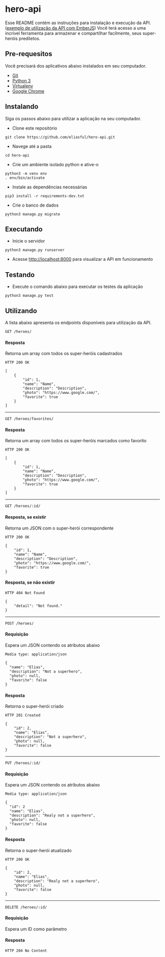 # hero-api

Esse README contém as instruções para instalação e execução da API.
([exemplo de utilização da API com EmberJS](https://github.com/eliasful/hero))
Você terá acesso a uma incrível ferramenta para armazenar e compartilhar facilmente, seus super-heróis prediletos.

## Pre-requesitos

Você precisará dos aplicativos abaixo instalados em seu computador.

* [Git](https://git-scm.com/)
* [Python 3](https://www.python.org/)
* [Virtualenv](https://virtualenv.pypa.io/)
* [Google Chrome](https://google.com/chrome/)

## Instalando

Siga os passos abaixo para utilizar a aplicação na seu computador.

* Clone este repositório
~~~~
git clone https://github.com/eliasful/hero-api.git
~~~~
* Navege até a pasta
~~~~
cd hero-api
~~~~
* Crie um ambiente isolado python e ative-o
~~~~
python3 -m venv env
. env/bin/activate
~~~~
* Instale as dependências necessárias
~~~~
pip3 install -r requirements-dev.txt
~~~~
* Crie o banco de dados
~~~~
python3 manage.py migrate
~~~~

## Executando

* Inicie o servidor
~~~~
python3 manage.py runserver
~~~~
* Acesse [http://localhost:8000](http://localhost:8000) para visualizar a API em funcionamento

## Testando

* Execute o comando abaixo para executar os testes da aplicação
~~~~
python3 manage.py test
~~~~

## Utilizando

A lista abaixo apresenta os endpoints disponíveis para utilização da API.

~~~~
GET /heroes/
~~~~

#### Resposta

Retorna um array com todos os super-heróis cadastrados

~~~~
HTTP 200 OK

[
    {
        "id": 1,
        "name": "Name",
        "description": "Description",
        "photo": "https://www.google.com/",
        "favorite": true
    }
]
~~~~
---
~~~~
GET /heroes/favorites/
~~~~

#### Resposta

Retorna um array com todos os super-heróis marcados como favorito

~~~~
HTTP 200 OK

[
    {
        "id": 1,
        "name": "Name",
        "description": "Description",
        "photo": "https://www.google.com/",
        "favorite": true
    }
]
~~~~
---
~~~~
GET /heroes/:id/
~~~~

#### Resposta, se existir

Retorna um JSON com o super-herói correspondente

~~~~
HTTP 200 OK

{
    "id": 1,
    "name": "Name",
    "description": "Description",
    "photo": "https://www.google.com/",
    "favorite": true
}
~~~~

#### Resposta, se não existir

~~~~
HTTP 404 Not Found

{
    "detail": "Not found."
}
~~~~
---
~~~~
POST /heroes/
~~~~
#### Requisição

Espera um JSON contendo os atributos abaixo

~~~~
Media type: application/json

{
  "name": "Elias",
  "description": "Not a superhero",
  "photo": null,
  "favorite": false
}
~~~~

#### Resposta

Retorna o super-herói criado

~~~~
HTTP 201 Created

{
    "id": 2,
    "name": "Elias",
    "description": "Not a superhero",
    "photo": null,
    "favorite": false
}
~~~~
---
~~~~
PUT /heroes/:id/
~~~~
#### Requisição

Espera um JSON contendo os atributos abaixo

~~~~
Media type: application/json

{
  "id": 2
  "name": "Elias",
  "description": "Realy not a superhero",
  "photo": null,
  "favorite": false
}
~~~~

#### Resposta

Retorna o super-herói atualizado

~~~~
HTTP 200 OK

{
    "id": 2,
    "name": "Elias",
    "description": "Realy not a superhero",
    "photo": null,
    "favorite": false
}
~~~~
---
~~~~
DELETE /heroes/:id/
~~~~
#### Requisição

Espera um ID como parâmetro

#### Resposta
~~~~
HTTP 204 No Content
~~~~
